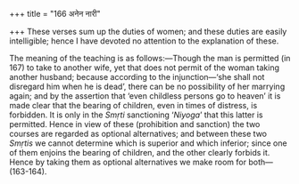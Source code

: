 +++
title = "166 अनेन नारी"

+++
These verses sum up the duties of women; and these duties are easily
intelligible; hence I have devoted no attention to the explanation of
these.

The meaning of the teaching is as follows:—Though the man is permitted
(in 167) to take to another wife, yet that does not permit of the woman
taking another husband; because according to the injunction—‘she shall
not disregard him when he is dead’, there can be no possibility of her
marrying again; and by the assertion that ‘even childless persons go to
heaven’ it is made clear that the bearing of children, even in times of
distress, is forbidden. It is only in the *Smṛti* sanctioning ‘*Niyoga*’
that this latter is permitted. Hence in view of these (prohibition and
sanction) the two courses are regarded as optional alternatives; and
between these two *Smṛtis* we cannot determine which is superior and
which inferior; since one of them enjoins the bearing of children, and
the other clearly forbids it. Hence by taking them as optional
alternatives we make room for both—(163-164).


